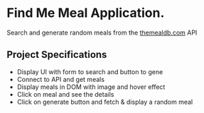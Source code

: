 # Find Me Meal Application.

Search and generate random meals from the [themealdb.com](https://www.themealdb.com) API

## Project Specifications

- Display UI with form to search and button to gene
- Connect to API and get meals
- Display meals in DOM with image and hover effect
- Click on meal and see the details
- Click on generate button and fetch & display a random meal

